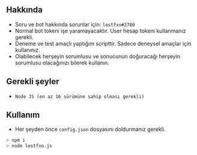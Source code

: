 ## Hakkında

- Soru ve bot hakkında sorunlar için:  `lostfxo#2780`
- Normal bot tokeni işe yaramayacaktır. User hesap tokeni kullanmanız gerekli.
- Deneme ve test amaçlı yaptığım scripttir. Sadece deneysel amaçlar için kullanınız.
- Olabilecek herşeyin sorumlusu ve sonucunun doğuracağı herşeyin sorumlusu olacağınızı bilerek kullanın.

## Gerekli şeyler

- `Node JS (en az 16 sürümüne sahip olması gerekli)`

## Kullanım

- Her şeyden önce `config.json` dosyasını doldurmanız gerekli.
```bash
> npm i
> node lostfxo.js
```
